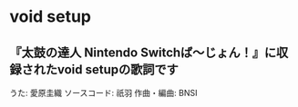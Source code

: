 # void setup
## 『太鼓の達人 Nintendo Switchば～じょん！』に収録されたvoid setupの歌詞です

うた: 愛原圭織
ソースコード: 祇羽
作曲・編曲: BNSI
